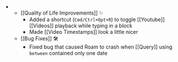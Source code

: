 - 
    - [[Quality of Life Improvements]] ✨
        - Added a shortcut (`Cmd/Ctrl+Opt+R`) to toggle [[Youtube]] [[Videos]] playback while typing in a block
        - Made [[Video Timestamps]] look a little nicer
    - [[Bug Fixes]]  🛠
        - Fixed bug that caused Roam to crash when [[Query]] using `between` contained only one date
